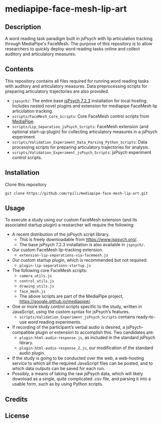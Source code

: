 # mediapipe-face-mesh-lip-art

## Description

A word reading task paradigm built in jsPsych with lip articulation tracking through MediaPipe's FaceMesh. The purpose of this repository is to allow researchers to quickly deploy word reading tasks online and collect auditory and articulatory measures. 

## Contents

This repository contains all files required for running word reading tasks with auditory and articulatory measures. Data preprocessing scripts for preparing articulatory trajectories are also provided. 

- `jspsych/`: The entire base [jsPsych 7.2.3](https://github.com/jspsych/jsPsych/releases) installation for local hosting. Includes nested novel plugins and extension for mediapipe FaceMesh lip articulation tracking.  
- `scripts/FaceMesh_Core_Scripts`: Core FaceMesh control scripts from [MediaPipe](https://google.github.io/mediapipe/).
- `scripts/Lip_Separation_jsPsych_Scripts`: FaceMesh extension (and optional start-up plugin) for collecting articulatory measures in a jsPsych experiment.
- `scripts/Validation_Experiment_Data_Parsing_Python_Scripts`: Data processing scripts for preparing articulatory trajectories for analysis.
- `scripts/Validation_Experiment_jsPsych_Scripts`: jsPsych experiment control scripts.

## Installation

Clone this repository

`git clone https://github.com/rpili/mediapipe-face-mesh-lip-art.git`

## Usage

To execute a study using our custom FaceMesh extension (and its associated startup plugin) a researcher will require the following:
- A recent distribution of the jsPsych script library.
	- This is freely downloadable from https://www.jspsych.org/. 	
	- The base jsPsych 7.2.3 installation is also available in `jspsych/`.
- Our custom FaceMesh lip-tracking extension.
	- `extension-lip-separations-via-facemesh.js`
- Our custom startup plugin, which is recommended but not required. 
	- `plugin-lip-separations-startup.js`
- The following core FaceMesh scripts:
	- `camera_utils.js`
	- `control_utils.js`
	- `drawing_utils.js`
	- `face_mesh.js`
	- The above scripts are part of the MediaPipe project, https://google.github.io/mediapipe/.
-	One or more study control scripts specific to the study, written in JavaScript, using the custom syntax for jsPsych’s features.
	- `scripts/Validation_Experiment_jsPsych_Scripts` contains ready-to-use word reading experiments. 
-	If recording of the participant’s verbal audio is desired, a jsPsych-compatible plugin or extension to accomplish this. Two candidates are:
	-	`plugin-html-audio-response.js`, as included in the standard jsPsych library.
	-	`plugin-html-audio-response_2.js`, our modification of the standard audio plugin.
-	If the study is going to be conducted over the web, a web-hosting service to which all the required JavaScript files can be posted, and to which data outputs can be saved for each run.
-	Possibly, a means of taking the raw jsPsych data, which will likely download as a single, quite complicated .csv file, and parsing it into a usable form, such as by using Python scripts.

## Credits

## License
